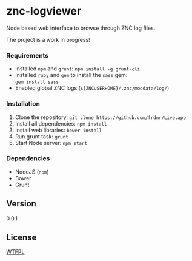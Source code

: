znc-logviewer
=============

Node based web interface to browse through ZNC log files.

The project is a work in progress!

### Requirements

* Installed `npm` and `grunt`:
  `npm install -g grunt-cli`
* Installed `ruby` and `gem` to install the `sass` gem:  
  `gem install sass`
* Enabled global ZNC logs (`${ZNCUSERHOME}/.znc/moddata/log/`)

### Installation

1. Clone the repository: `git clone https://github.com/frdmn/Live.app`
2. Install all dependencies: `npm install`
3. Install web libraries: `bower install`
4. Run grunt task: `grunt`
5. Start Node server: `npm start`

### Dependencies

* NodeJS (`npm`)
* Bower
* Grunt

## Version

0.0.1

## License

[WTFPL](LICENSE)
